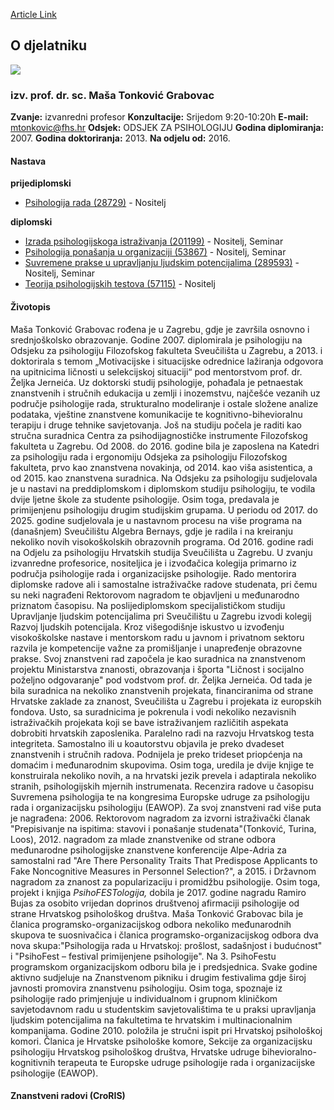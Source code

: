 [Article Link](https://www.fhs.hr/djelatnik/masa.tonkovic_grabovac)

## O djelatniku
![](https://www.fhs.hr/images/users_profiles/1740132834379fcaee-01f4-4088-aeb8-cfd37392061e.jpeg)
###  izv. prof. dr. sc. Maša Tonković Grabovac 
**Zvanje:**
izvanredni profesor 
**Konzultacije:**
Srijedom 9:20-10:20h
**E-mail:**
[mtonkovic@fhs.hr](javascript:startMail\('gzabbxvi@pus.feu'\);)
**Odsjek:**
ODSJEK ZA PSIHOLOGIJU 
**Godina diplomiranja:**
2007.
**Godina doktoriranja:**
2013.
**Na odjelu od:**
2016.
#### Nastava
**prijediplomski**
  * [Psihologija rada (28729)](https://www.fhs.hr/predmet/psirad) - Nositelj


**diplomski**
  * [Izrada psihologijskoga istraživanja (201199)](https://www.fhs.hr/predmet/ipi_b) - Nositelj, Seminar
  * [Psihologija ponašanja u organizaciji (53867)](https://www.fhs.hr/predmet/ppuo) - Nositelj, Seminar
  * [Suvremene prakse u upravljanju ljudskim potencijalima (289593)](https://www.fhs.hr/predmet/spuulp) - Nositelj, Seminar
  * [Teorija psihologijskih testova (57115)](https://www.fhs.hr/predmet/tpt) - Nositelj


#### Životopis
Maša Tonković Grabovac rođena je u Zagrebu¸ gdje je završila osnovno i srednjoškolsko obrazovanje. Godine 2007. diplomirala je psihologiju na Odsjeku za psihologiju Filozofskog fakulteta Sveučilišta u Zagrebu, a 2013. i doktorirala s temom „Motivacijske i situacijske odrednice lažiranja odgovora na upitnicima ličnosti u selekcijskoj situaciji“ pod mentorstvom prof. dr. Željka Jerneića. Uz doktorski studij psihologije, pohađala je petnaestak znanstvenih i stručnih edukacija u zemlji i inozemstvu, najčešće vezanih uz područje psihologije rada, strukturalno modeliranje i ostale složene analize podataka, vještine znanstvene komunikacije te kognitivno-bihevioralnu terapiju i druge tehnike savjetovanja.
Još na studiju počela je raditi kao stručna suradnica Centra za psihodijagnostičke instrumente Filozofskog fakulteta u Zagrebu. Od 2008. do 2016. godine bila je zaposlena na Katedri za psihologiju rada i ergonomiju Odsjeka za psihologiju Filozofskog fakulteta, prvo kao znanstvena novakinja, od 2014. kao viša asistentica, a od 2015. kao znanstvena suradnica. Na Odsjeku za psihologiju sudjelovala je u nastavi na preddiplomskom i diplomskom studiju psihologiju, te vodila dvije ljetne škole za studente psihologije. Osim toga, predavala je primijenjenu psihologiju drugim studijskim grupama. U periodu od 2017. do 2025. godine sudjelovala je u nastavnom procesu na više programa na (današnjem) Sveučilištu Algebra Bernays, gdje je radila i na kreiranju nekoliko novih visokoškolskih obrazovnih programa.
Od 2016. godine radi na Odjelu za psihologiju Hrvatskih studija Sveučilišta u Zagrebu. U zvanju izvanredne profesorice, nositeljica je i izvođačica kolegija primarno iz područja psihologije rada i organizacijske psihologije. Rado mentorira diplomske radove ali i samostalne istraživačke radove studenata, pri čemu su neki nagrađeni Rektorovom nagradom te objavljeni u međunarodno priznatom časopisu. Na poslijediplomskom specijalističkom studiju Upravljanje ljudskim potencijalima pri Sveučilištu u Zagrebu izvodi kolegij Razvoj ljudskih potencijala. Kroz višegodišnje iskustvo u izvođenju visokoškolske nastave i mentorskom radu u javnom i privatnom sektoru razvila je kompetencije važne za promišljanje i unapređenje obrazovne prakse.
Svoj znanstveni rad započela je kao suradnica na znanstvenom projektu Ministarstva znanosti, obrazovanja i športa "Ličnost i socijalno poželjno odgovaranje" pod vodstvom prof. dr. Željka Jerneića. Od tada je bila suradnica na nekoliko znanstvenih projekata, financiranima od strane Hrvatske zaklade za znanost, Sveučilišta u Zagrebu i projekata iz europskih fondova. Usto, sa suradnicima je pokrenula i vodi nekoliko nezavisnih istraživačkih projekata koji se bave istraživanjem različitih aspekata dobrobiti hrvatskih zaposlenika. Paralelno radi na razvoju Hrvatskog testa integriteta.
Samostalno ili u koautorstvu objavila je preko dvadeset znanstvenih i stručnih radova. Podnijela je preko trideset priopćenja na domaćim i međunarodnim skupovima. Osim toga, uredila je dvije knjige te konstruirala nekoliko novih, a na hrvatski jezik prevela i adaptirala nekoliko stranih, psihologijskih mjernih instrumenata. Recenzira radove u časopisu Suvremena psihologija te na kongresima Europske udruge za psihologiju rada i organizacijsku psihologiju (EAWOP). Za svoj znanstveni rad više puta je nagrađena: 2006. Rektorovom nagradom za izvorni istraživački članak "Prepisivanje na ispitima: stavovi i ponašanje studenata"(Tonković, Turina, Loos), 2012. nagradom za mlade znanstvenike od strane odbora međunarodne psihologijske znanstvene konferencije Alpe-Adria za samostalni rad "Are There Personality Traits That Predispose Applicants to Fake Noncognitive Measures in Personnel Selection?", a 2015. i Državnom nagradom za znanost za popularizaciju i promidžbu psihologije. Osim toga, projekt i knjiga _PsihoFESTologija,_ dobila je 2017. godine nagradu Ramiro Bujas za osobito vrijedan doprinos društvenoj afirmaciji psihologije od strane Hrvatskog psihološkog društva.
Maša Tonković Grabovac bila je članica programsko-organizacijskog odbora nekoliko međunarodnih skupova te suosnivačica i članica programsko-organizacijskog odbora dva nova skupa:"Psihologija rada u Hrvatskoj: prošlost, sadašnjost i budućnost" i "PsihoFest – festival primijenjene psihologije". Na 3. PsihoFestu programskom organizacijskom odboru bila je i predsjednica. Svake godine aktivno sudjeluje na Znanstvenom pikniku i drugim festivalima gdje široj javnosti promovira znanstvenu psihologiju. Osim toga, spoznaje iz psihologije rado primjenjuje u individualnom i grupnom kliničkom savjetodavnom radu u studentskim savjetovalištima te u praksi upravljanja ljudskim potencijalima na fakultetima te hrvatskim i multinacionalnim kompanijama. Godine 2010. položila je stručni ispit pri Hrvatskoj psihološkoj komori. Članica je Hrvatske psihološke komore, Sekcije za organizacijsku psihologiju Hrvatskog psihološkog društva, Hrvatske udruge bihevioralno-kognitivnih terapeuta te Europske udruge psihologije rada i organizacijske psihologije (EAWOP).
#### Znanstveni radovi (CroRIS)
